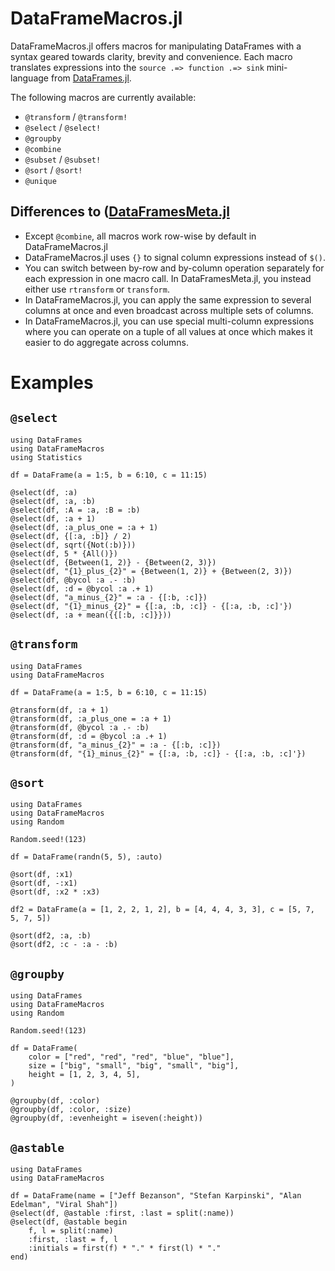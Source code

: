 # DataFrameMacros.jl

DataFrameMacros.jl offers macros for manipulating DataFrames with a syntax geared towards clarity, brevity and convenience.
Each macro translates expressions into the `source .=> function .=> sink` mini-language from [DataFrames.jl](https://github.com/JuliaData/DataFrames.jl).

The following macros are currently available:
- `@transform` / `@transform!`
- `@select` / `@select!`
- `@groupby`
- `@combine`
- `@subset` / `@subset!`
- `@sort` / `@sort!`
- `@unique`

## Differences to ([DataFramesMeta.jl](https://github.com/JuliaData/DataFramesMeta.jl)

- Except `@combine`, all macros work row-wise by default in DataFrameMacros.jl
- DataFrameMacros.jl uses `{}` to signal column expressions instead of `$()`.
- You can switch between by-row and by-column operation separately for each expression in one macro call. In DataFramesMeta.jl, you instead either use `rtransform` or `transform`.
- In DataFrameMacros.jl, you can apply the same expression to several columns at once and even broadcast across multiple sets of columns.
- In DataFrameMacros.jl, you can use special multi-column expressions where you can operate on a tuple of all values at once which makes it easier to do aggregate across columns.

# Examples

## `@select`

```@repl
using DataFrames
using DataFrameMacros
using Statistics

df = DataFrame(a = 1:5, b = 6:10, c = 11:15)

@select(df, :a)
@select(df, :a, :b)
@select(df, :A = :a, :B = :b)
@select(df, :a + 1)
@select(df, :a_plus_one = :a + 1)
@select(df, {[:a, :b]} / 2)
@select(df, sqrt({Not(:b)}))
@select(df, 5 * {All()})
@select(df, {Between(1, 2)} - {Between(2, 3)})
@select(df, "{1}_plus_{2}" = {Between(1, 2)} + {Between(2, 3)})
@select(df, @bycol :a .- :b)
@select(df, :d = @bycol :a .+ 1)
@select(df, "a_minus_{2}" = :a - {[:b, :c]})
@select(df, "{1}_minus_{2}" = {[:a, :b, :c]} - {[:a, :b, :c]'})
@select(df, :a + mean({{[:b, :c]}}))
```

## `@transform`

```@repl
using DataFrames
using DataFrameMacros

df = DataFrame(a = 1:5, b = 6:10, c = 11:15)

@transform(df, :a + 1)
@transform(df, :a_plus_one = :a + 1)
@transform(df, @bycol :a .- :b)
@transform(df, :d = @bycol :a .+ 1)
@transform(df, "a_minus_{2}" = :a - {[:b, :c]})
@transform(df, "{1}_minus_{2}" = {[:a, :b, :c]} - {[:a, :b, :c]'})
```

## `@sort`

```@repl
using DataFrames
using DataFrameMacros
using Random

Random.seed!(123)

df = DataFrame(randn(5, 5), :auto)

@sort(df, :x1)
@sort(df, -:x1)
@sort(df, :x2 * :x3)

df2 = DataFrame(a = [1, 2, 2, 1, 2], b = [4, 4, 4, 3, 3], c = [5, 7, 5, 7, 5])

@sort(df2, :a, :b) 
@sort(df2, :c - :a - :b)
```

## `@groupby`

```@repl
using DataFrames
using DataFrameMacros
using Random

Random.seed!(123)

df = DataFrame(
    color = ["red", "red", "red", "blue", "blue"],
    size = ["big", "small", "big", "small", "big"],
    height = [1, 2, 3, 4, 5],
)

@groupby(df, :color)
@groupby(df, :color, :size)
@groupby(df, :evenheight = iseven(:height))
```

## `@astable`

```@repl
using DataFrames
using DataFrameMacros

df = DataFrame(name = ["Jeff Bezanson", "Stefan Karpinski", "Alan Edelman", "Viral Shah"])
@select(df, @astable :first, :last = split(:name))
@select(df, @astable begin
    f, l = split(:name)
    :first, :last = f, l
    :initials = first(f) * "." * first(l) * "."
end)
```